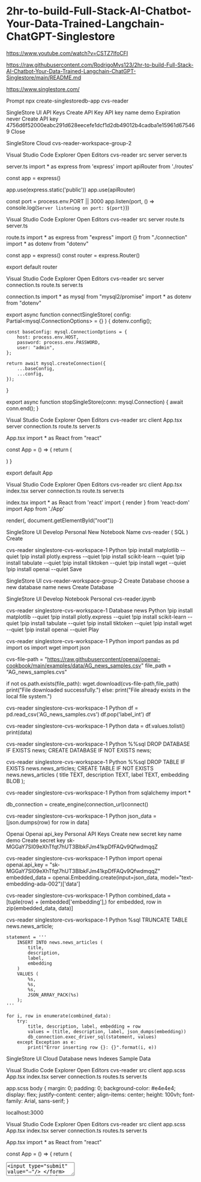 # 2hr-to-build-Full-Stack-AI-Chatbot-Your-Data-Trained-Langchain-ChatGPT-Singlestore

https://www.youtube.com/watch?v=CSTZ7IfoCFI 

https://raw.githubusercontent.com/RodrigoMvs123/2hr-to-build-Full-Stack-AI-Chatbot-Your-Data-Trained-Langchain-ChatGPT-Singlestore/main/README.md

https://www.singlestore.com/ 

Prompt
npx create-singlestoredb-app cvs-reader

SingleStore UI
API Keys
Create API Key
API key name
demo
Expiration
never
Create API key
4756d6f52000eabc291d628eecefe1dcf1d2db49012b4cadba1e15961d675469 
Close

SingleStore
Cloud
cvs-reader-workspace-group-2

Visual Studio Code
Explorer 
Open Editors
cvs-reader
src
server
server.ts

server.ts
import * as express from 'express'
import apiRouter from './routes'

const app = express()

app.use(express.static('public'))
app.use(apiRouter)

const port = process.env.PORT || 3000
app.listen(port, () => console.log(`Server listening on port: ${port}`))    

Visual Studio Code
Explorer 
Open Editors
cvs-reader
src
server
route.ts
server.ts

route.ts
import * as express from "express"
import {} from "./connection"
import * as dotenv from "dotenv"

const app = express()
const router = express.Router()

export default router


Visual Studio Code
Explorer 
Open Editors
cvs-reader
src
server
connection.ts
route.ts
server.ts

connection.ts
import * as mysql from "mysql2/promise"
import * as dotenv from "dotenv"

export async function connectSingleStore(
    config: Partial<mysql.ConnectionOptions> = {}
) {
    dotenv.config();

    const baseConfig: mysql.ConnectionOptions = {
        host: process.env.HOST,
        password: process.env.PASSWORD,
        user: "admin",
    };

    return await mysql.createConnection({
        ...baseConfig,
        ...config,
    });
}

export async function stopSingleStore(conn: mysql.Connection) {
    await conn.end();
}

Visual Studio Code
Explorer 
Open Editors
cvs-reader
src
client
App.tsx
server
connection.ts
route.ts
server.ts

App.tsx
import * as React from "react"

const App = () => {
    return (
        <div></div>
    )
}

export default App

Visual Studio Code
Explorer 
Open Editors
cvs-reader
src
client
App.tsx
index.tsx
server
connection.ts
route.ts
server.ts

index.tsx
import * as React from 'react'
import { render } from 'react-dom'
import App from './App'

render(<App />, document.getElementById("root"))

SingleStore UI
Develop
Personal
New Notebook
Name
cvs-reader ( SQL )
Create

cvs-reader
singlestore-cvs-workspace-1
Python
!pip install matplotlib --quiet
!pip install plotly.express --quiet
!pip install scikit-learn --quiet
!pip install tabulate --quiet
!pip install tiktoken --quiet
!pip install wget --quiet
!pip install openai --quiet
Save

SingleStore UI
cvs-reader-workspace-group-2
Create Database
choose a new database name
news
Create Database

SingleStore UI
Develop
Notebook
Personal
cvs-reader.ipynb

cvs-reader
singlestore-cvs-workspace-1
Database
news
Python
!pip install matplotlib --quiet
!pip install plotly.express --quiet
!pip install scikit-learn --quiet
!pip install tabulate --quiet
!pip install tiktoken --quiet
!pip install wget --quiet
!pip install openai --quiet
Play

cvs-reader
singlestore-cvs-workspace-1
Python
import pandas as pd
import os
import wget
import json

cvs-file-path = "https://raw.githubusercontent/openai/openai-cookbook/main/examples/data/AG_news_samples.csv"
file_path = "AG_news_samples.cvs"

if not os.path.exists(file_path):
    wget.download(cvs-file-path,file_path)
    print("File downloaded successfully.")
else:
    print("File already exists in the local file system.")

cvs-reader
singlestore-cvs-workspace-1
Python
df = pd.read_csv('AG_news_samples.cvs')
df.pop('label_int')
df

cvs-reader
singlestore-cvs-workspace-1
Python
data = df.values.tolist()
print(data)

cvs-reader
singlestore-cvs-workspace-1
Python
%%sql
DROP DATABASE IF EXISTS news;
CREATE DATABASE IF NOT EXISTS news;

cvs-reader
singlestore-cvs-workspace-1
Python
%%sql
DROP TABLE IF EXISTS news.news_articles;
CREATE TABLE IF NOT EXISTS news.news_articles (
    title TEXT,
    description TEXT,
    label TEXT,
    embedding BLOB
);

cvs-reader
singlestore-cvs-workspace-1
Python
from sqlalchemy import *

db_connection = create_engine(connection_url)connect()

cvs-reader
singlestore-cvs-workspace-1
Python
json_data = [json.dumps(row) for row in data]

Openai 
Openai api_key 
Personal
API Keys
Create new secret key 
name 
demo
Create secret key
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

cvs-reader
singlestore-cvs-workspace-1
Python
import openai
openai.api_key = "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"
embedded_data = openai.Embedding.create(input=json_data, model="text-embedding-ada-002")['data']

cvs-reader
singlestore-cvs-workspace-1
Python
combined_data = [tuple(row) + (embedded['embedding'],) for embedded, row in zip(embedded_data, data)]

cvs-reader
singlestore-cvs-workspace-1
Python
    %sql TRUNCATE TABLE news.news_article;

    statement = '''
        INSERT INTO news.news_articles (
            title,
            description,
            label,
            embedding
        )
        VALUES (
            %s,
            %s,
            %s,
            JSON_ARRAY_PACK(%s)
        );
    '''

    for i, row in enumerate(combined_data):
        try:
            title, description, label, embedding = row
            values = (title, description, label, json_dumps(embedding))
            db_connection.exec_driver_sql(statement, values)
        except Exception as e:
            print("Error inserting row {}: {}".format(i, e))

SingleStore UI
Cloud 
Database
news
Indexes
Sample Data

Visual Studio Code
Explorer 
Open Editors
cvs-reader
src
client
app.scss
App.tsx
index.tsx
server
connection.ts
routes.ts
server.ts

app.scss
body {
    margin: 0;
    padding: 0;
    background-color: #e4e4e4;
    display: flex;
    justify-content: center;
    align-items: center;
    height: 100vh;
    font-family: Arial, sans-serif;
}

localhost:3000

Visual Studio Code
Explorer 
Open Editors
cvs-reader
src
client
app.scss
App.tsx
index.tsx
server
connection.ts
routes.ts
server.ts

App.tsx
import * as React from "react"

const App = () => {
    return (
        <div className="chat-bot">
            <div className="header">
                <div className="info-container"></div>
                    <HomePageIcon/> 
                    <ChatIcon/>
                    <LogOutIcon/>
            </div>
            <div className="tick"></div>
            <div className="messaging-container">
                <div className="feed">
                    <div >
                        <div className="question bubble"></div>
                        <div className="response bubble"></div>
                    </div>
                </div>
            </div>
            <div className="submit-container">
                <form>
                    <textarea/>
                    <input type="submit" value="⇨"/>
                </form>
            </div>
        </div>
    )
}

export default App

https://compart.com/en/unicode/U+21E8

Visual Studio Code
Explorer 
Open Editors
cvs-reader
src
client
app.scss
App.tsx
index.tsx
server
connection.ts
routes.ts
server.ts

app.scss
body {
    margin: 0;
    padding: 0;
    background-color: #e4e4e4;
    display: flex;
    justify-content: center;
    align-items: center;
    height: 100vh;
    font-family: Arial, sans-serif;
}

.chat-bot {
    background-color: #1e1f2b;
    width: 75vw;
    height: 75vh;
    border-radius: 30px;
    display: flex;
    overflow: hidden;
}

.header {
    background-color: #6785FF;
    width: 130px;
    height: 100%;
    border-radius: 30px 20px 20px 30px;
}

Visual Studio Code
Explorer 
Open Editors
cvs-reader
src
client
app.scss
App.tsx
index.tsx
server
connection.ts
routes.ts
server.ts

index.tsx
import * as React from 'react'
import { render } from 'react-dom'
import App from './App'
import './app.scss'

render(<App />, document.getElementById("root"))

Visual Studio Code
Explorer 
Open Editors
cvs-reader
src
client
app.scss
App.tsx
index.tsx
server
connection.ts
routes.ts
server.ts

app.scss
body {
    margin: 0;
    padding: 0;
    background-color: #e4e4e4;
    display: flex;
    justify-content: center;
    align-items: center;
    height: 100vh;
    font-family: Arial, sans-serif;
}

.chat-bot {
    background-color: #1e1f2b;
    width: 75vw;
    height: 75vh;
    border-radius: 30px;
    display: flex;
    overflow: hidden;
}

.header {
    background-color: #6785FF;
    width: 130px;
    height: 100%;
    border-radius: 30px 20px 20px 30px;
    border: solid 10px #1e1f2b;
    box-sizing: border-box;
    position: relative;
}

.info-container {
    padding: 15px;
}

.tick {
    background-color: #1e1f2b;
    height: 30px;
    width: 30px;
    transform: rotate(45deg);
    position: absolute;
    top: 113px;
    right: -15px;
}

.messaging-container {
    display: flex;
    flex: 1;
    flex-direction: column;
    padding: 10px;
    padding-left: 0;

    &, * {
        box-sizing: border-box;
    }
}

.bubble {
    width: 90%;
    color: #fff;
    padding: 20px 10px;
    margin: 10px;
}

.bubble.question {
    background-color: #303247;
    border-radius: 30px 30px 30px 0;
}

.bubble.response {
    background-color: #6785FF;
    border-radius: 30px 30px 0 30px;
    margin-left: 5%;
}

.feed {
    flex: 1;
    display: flex;
    width: 100%;
    flex-direction: column-reverse;
    overflow-x: hidden;
    overflow: auto;
    padding-bottom: 12px;
}

.submit-container {
    form {
        display: flex;
    }

    textarea {
        font: inherit;
        flex: 1;
        background-color: #303247;
        border: radius 20px;
        border: none;
        padding: 10px 16px;
        color: #fff;
        resize: none;
        outline: none;
    }

    input[type=submit] {
        flex: 0 0 auto;
        display: flex;
        align-items: center;
        justify-content: center;
        margin-left: 8px;
        width: 40px;
        border: none;
        border-radius: 20px;
        padding: 12px 32px;
        background-color: #6785FF;

        &:hover {
            cursor: pointer;
            background-color: #5c77e5;
        }

        &:active {
            background-color: #526acc;
        }
    }
}

Visual Studio Code
Terminal
npm i openai

SingleStore UI
Develop
Personal
cvs-readeripynb
openai.api_key = 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

Visual Studio Code
Explorer 
Open Editors
cvs-reader
src
client
app.scss
App.tsx
index.tsx
server
connection.ts
routes.ts
server.ts
.env

.evn
OPENAI_API_KEY="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
"

Visual Studio Code
Explorer 
Open Editors
cvs-reader
src
client
app.scss
App.tsx
index.tsx
server
connection.ts
routes.ts
server.ts

routes.ts
import * as express from "express"
import {} from "./connection"
import OpenAi from 'openai'
import * as dotenv from "dotenv"
dotenv.config()

const database = "news"

const openai = new OpenAI({
    apiKey: process.env.OPEN_AI_KEY
})

const router = express.Router()

router.get("/api/database/:text", async (req, resp) => {
    const text = req.params.text
})

export default router

localhost:3000/api/database/hello

Visual Studio Code
Terminal
Server listening on port: 3000
hello

Visual Studio Code
Explorer 
Open Editors
cvs-reader
src
client
app.scss
App.tsx
index.tsx
server
connection.ts
routes.ts
server.ts

App.tsx
import * as React from "react"

const App = () => {
    const [text, setText] = React.useState<string>("")
    const [isLoading, setIsLoading] = React.useState<boolean>(false)

    const submit = async () => {
        try {
            setIsLoading(true)
            const response = await fetch(`localhost:3000/api/database/${text}`)
            const data = await response.json()
            console.log(data)
            setText("")
        } catch (error) {
            console.error(error)
        } finally {
            setIsLoading(false)
        }
    }

    const handleSubmit: JSX.IntrinsicElements['form']['onSubmit'] = (event) => {
        event.preventDefault()
        if (text) submit()
    }

    const handleTextareaKeyDown: JSX.IntrinsicElements['textarea']['onKeyDown'] = (event) => {
    if (event.key === "Enter" && !event.shiftKey) {
            event.preventDefault()
            submit()
        }
    }

    return (
        <div className="chat-bot">
            <div className="header">
                <div className="info-container"></div>
                    <HomePageIcon/> 
                    <ChatIcon/>
                    <LogOutIcon/>
            </div>
            <div className="tick"></div>
            <div className="messaging-container">
                <div className="feed">
                    <div >
                        <div className="question bubble"></div>
                        <div className="response bubble"></div>
                    </div>
                </div>
            </div>
            <div className="submit-container">
                <form onSubmit={handleSubmit}>
                    <textarea
                    value={text}
                    onKeyDown{handleTextareaKeyDown}
                    onChange={(e) => setText(e.target.value)}
                    disabled={isLoading}
                    />
                    <input type="submit" value="⇨" disabled={isLoading}/>
                </form>
            </div>
        </div>
    )
}

export default App

Visual Studio Code
Terminal
npm run dev 

Visual Studio Code
Explorer 
Open Editors
cvs-reader
src
client
app.scss
App.tsx
index.tsx
server
connection.ts
routes.ts
server.ts

routes.ts
import * as express from "express"
import {} from "./connection"
import OpenAi from 'openai'
import * as dotenv from "dotenv"
dotenv.config()

const database = "news"

const openai = new OpenAI({
    apiKey: process.env.OPEN_AI_KEY
})

const router = express.Router()

router.get("/api/database/:text", async (req, resp) => {
    const text = req.params.text
    
    try {
        const response = await openai.embeddings.create({
            model: "text-embedding-ada-002",
            input: text, 
        })
        const embedding = response.data[0].embedding

    } catch (error) {
        console.error(error)
    }
})

export default router

Visual Studio Code
Explorer 
Open Editors
cvs-reader
src
client
app.scss
App.tsx
index.tsx
server
connection.ts
routes.ts
server.ts

connection.ts
import * as mysql from "mysql2/promise"
import * as dotenv from "dotenv"

export async function connectSingleStore(
    config: Partial<mysql.ConnectionOptions> = {}
) {
    dotenv.config();

    const baseConfig: mysql.ConnectionOptions = {
        host: process.env.HOST,
        password: process.env.PASSWORD,
        user: "admin",
    };

    return await mysql.createConnection({
        ...baseConfig,
        ...config,
    });
}

export async function stopSingleStore(conn: mysql.Connection) {
    await conn.end();
}

export async function findNewsArticle({
    conn,
    database,
    embedding
}: {
    conn? : mysqlConnection,
    database : string,
    embedding : any
}) {
    try {
        let closeConn = false 
        if (!conn) {
            conn = await connectSingleStore({ database })
            closeConn = true 
        }

        const [ rows ] = await conn.execute (`SELECT title, description, DOT_PRODUCT(embedding, JSON_ARRAY_PACK('[${embedding}]')) AS similarity FROM news.news_articles ORDER BY similarity DESC LIMIT 1`)

        if (closeConn) {
            await stopSingleStore(conn)
        }

        return rows[0]

    } catch (error) {
        console.error({error})
        return error 
    }
}

Visual Studio Code
Explorer 
Open Editors
cvs-reader
src
client
app.scss
App.tsx
index.tsx
server
connection.ts
routes.ts
server.ts

routes.ts
import * as express from "express"
import { findNewsArticle } from "./connection"
import OpenAi from 'openai'
import * as dotenv from "dotenv"
dotenv.config()

const database = "news"

const openai = new OpenAI({
    apiKey: process.env.OPEN_AI_KEY
})

const router = express.Router()

router.get("/api/database/:text", async (req, resp) => {
    const text = req.params.text
    
    try {
        const response = await openai.embeddings.create({
            model: "text-embedding-ada-002",
            input: text, 
        })
        const embedding = response.data[0].embedding
        const news_article = await findNewsArticle({ database, embedding })

        const completion = await openai.chat.completions.create({
            model: "gpt-3.5-turbo"
            messages: [
                { role: "system", content: "You are a helpful assistant."},
                { role: "user", content: `The user wrote ${text}. The most similar news from the CSV is ${JSON.stringify(news.news_article)}.`}
            ]
        })

        res.json(completion.choises[0].message)

    } catch (error) {
        console.error(error)
    }
})

export default router

Visual Studio Code
Explorer 
Open Editors
cvs-reader
src
client
app.scss
App.tsx
index.tsx
server
connection.ts
routes.ts
server.ts

App.tsx
import * as React from "react"

interface = Message {
    question: string;
    response: string;
}

const App = () => {
    const [text, setText] = React.useState<string>("")
    const [messages, setMessages] = React.useState<Message[]>([])
    const [isLoading, setIsLoading] = React.useState<boolean>(false)

    const submit = async () => {
        try {
            setIsLoading(true)
            const response = await fetch(`localhost:3000/api/database/${text}`)
            const data = await response.json()
            console.log(data)
            setMessages([...messages, {
                question: text;
                response: data.content
            }])
            setText("")
        } catch (error) {
            console.error(error)
        } finally {
            setIsLoading(false)
        }
    }

    const handleSubmit: JSX.IntrinsicElements['form']['onSubmit'] = (event) => {
        event.preventDefault()
        if (text) submit()
    }

    const handleTextareaKeyDown: JSX.IntrinsicElements['textarea']['onKeyDown'] = (event) => {
    if (event.key === "Enter" && !event.shiftKey) {
            event.preventDefault()
            submit()
        }
    }

    return (
        <div className="chat-bot">
            <div className="header">
                <div className="info-container"></div>
                    <HomePageIcon/> 
                    <ChatIcon/>
                    <LogOutIcon/>
            </div>
            <div className="tick"></div>
            <div className="messaging-container">
                <div className="feed">
                    {[...messages ?? []].reverse()?.map((message, _index) =>
                    <div key={_index}>
                        <div className="question bubble">{message.question}</div>
                        <div className="response bubble">{message.response}</div>
                    </div>
                    )}
                </div>
            </div>
            <div className="submit-container">
                <form onSubmit={handleSubmit}>
                    <textarea
                    value={text}
                    onKeyDown{handleTextareaKeyDown}
                    onChange={(e) => setText(e.target.value)}
                    disabled={isLoading}
                    />
                    <input type="submit" value="⇨" disabled={isLoading}/>
                </form>
            </div>
        </div>
    )
}

export default App

Visual Studio Code
Explorer 
Open Editors
cvs-reader
src
client
Components
HomePageIcon.tsx
app.scss
App.tsx
index.tsx
server
connection.ts
routes.ts
server.ts

HomePageIcon.tsx
import React from "react"

const HomePageIcon = () => {
    return (

    )
}

export default HomePageIcon

Visual Studio Code
Explorer 
Open Editors
cvs-reader
src
client
Components
ChatIcon.tsx
HomePageIcon.tsx
app.scss
App.tsx
index.tsx
server
connection.ts
routes.ts
server.ts

ChatIcon.tsx
import React from "react"

const ChatIcon = () => {
    return (
	<svg xmlns="http://www.w3.org/2000/svg" width="400" height="400" viewBox="0 0   124 124" fill="none">
<rect width="124" height="124" rx="24" fill="#F97316"/>
<path d="M19.375 36.7818V100.625C19.375 102.834 21.1659 104.625 23.375 104.625H87.2181C90.7818 104.625 92.5664 100.316 90.0466 97.7966L26.2034 33.9534C23.6836 31.4336 19.375 33.2182 19.375 36.7818Z" fill="white"/>
<circle cx="63.2109" cy="37.5391" r="18.1641" fill="black"/>
<rect opacity="0.4" x="81.1328" y="80.7198" width="17.5687" height="17.3876" rx="4" transform="rotate(-45 81.1328 80.7198)" fill="#FDBA74"/>
</svg>
    )
}

export default ChatIcon

https://www.svgviewer.dev/ 
<svg xmlns="http://www.w3.org/2000/svg" width="400" height="400" viewBox="0 0 124 124" fill="none">
<rect width="124" height="124" rx="24" fill="#F97316"/>
<path d="M19.375 36.7818V100.625C19.375 102.834 21.1659 104.625 23.375 104.625H87.2181C90.7818 104.625 92.5664 100.316 90.0466 97.7966L26.2034 33.9534C23.6836 31.4336 19.375 33.2182 19.375 36.7818Z" fill="white"/>
<circle cx="63.2109" cy="37.5391" r="18.1641" fill="black"/>
<rect opacity="0.4" x="81.1328" y="80.7198" width="17.5687" height="17.3876" rx="4" transform="rotate(-45 81.1328 80.7198)" fill="#FDBA74"/>
</svg>

Visual Studio Code
Explorer 
Open Editors
cvs-reader
src
client
Components
ChatIcon.tsx
HomePageIcon.tsx
LogOutIcon.tsx
app.scss
App.tsx
index.tsx
server
connection.ts
routes.ts
server.ts

LogOutIcon.tsx
import React from "react"

const LogOutIcon = () => {
    return (
	<?xml version="1.0" encoding="utf-8"?>
            <!-- License: MIT. Made by Software Mansion:       https://github.com/kamilagraf/react-swm-icon-pack -->
            <svg width="800px" height="800px" viewBox="0 0 24 24" fill="none"  xmlns="http://www.w3.org/2000/svg">
            <path d="M15 4H18C19.1046 4 20 4.89543 20 6V18C20 19.1046 19.1046 20 18  20H15M8 8L4 12M4 12L8 16M4 12L16 12" stroke="#000000" stroke-width="1.5"  stroke-linecap="round" stroke-linejoin="round"/>
            </svg>

    )
}

export default LogOutIcon

https://www.svgviewer.dev/s/359488/logout 
	<?xml version="1.0" encoding="utf-8"?>
            <!-- License: MIT. Made by Software Mansion:       https://github.com/kamilagraf/react-swm-icon-pack -->
            <svg width="800px" height="800px" viewBox="0 0 24 24" fill="none"  xmlns="http://www.w3.org/2000/svg">
            <path d="M15 4H18C19.1046 4 20 4.89543 20 6V18C20 19.1046 19.1046 20 18  20H15M8 8L4 12M4 12L8 16M4 12L16 12" stroke="#000000" stroke-width="1.5"  stroke-linecap="round" stroke-linejoin="round"/>
            </svg>

Visual Studio Code
Explorer 
Open Editors
cvs-reader
src
client
Components
ChatIcon.tsx
HomePageIcon.tsx
LogOutIcon.tsx
app.scss
App.tsx
index.tsx
server
connection.ts
routes.ts
server.ts

App.tsx
import * as React from "react"
import HomePageIcon from "./Components/HomePageIcon";
import LogOutIcon from "./Components/LogOutIcon";
import ChatIcon from "./Components/ChatIcon";

interface = Message {
    question: string;
    response: string;
}

const App = () => {
    const [text, setText] = React.useState<string>("")
    const [messages, setMessages] = React.useState<Message[]>([])
    const [isLoading, setIsLoading] = React.useState<boolean>(false)

    const submit = async () => {
        try {
            setIsLoading(true)
            const response = await fetch(`localhost:3000/api/database/${text}`)
            const data = await response.json()
            console.log(data)
            setMessages([...messages, {
                question: text;
                response: data.content
            }])
            setText("")
        } catch (error) {
            console.error(error)
        } finally {
            setIsLoading(false)
        }
    }

    const handleSubmit: JSX.IntrinsicElements['form']['onSubmit'] = (event) => {
        event.preventDefault()
        if (text) submit()
    }

    const handleTextareaKeyDown: JSX.IntrinsicElements['textarea']['onKeyDown'] = (event) => {
    if (event.key === "Enter" && !event.shiftKey) {
            event.preventDefault()
            submit()
        }
    }

    return (
        <div className="chat-bot">
            <div className="header">
                <div className="info-container"></div>
                    <HomePageIcon/> 
                    <ChatIcon/>
                    <LogOutIcon/>
            </div>
            <div className="tick"></div>
            <div className="messaging-container">
                <div className="feed">
                    {[...messages ?? []].reverse()?.map((message, _index) =>
                    <div key={_index}>
                        <div className="question bubble">{message.question}</div>
                        <div className="response bubble">{message.response}</div>
                    </div>
                    )}
                </div>
            </div>
            <div className="submit-container">
                <form onSubmit={handleSubmit}>
                    <textarea
                    value={text}
                    onKeyDown{handleTextareaKeyDown}
                    onChange={(e) => setText(e.target.value)}
                    disabled={isLoading}
                    />
                    <input type="submit" value="⇨" disabled={isLoading}/>
                </form>
            </div>
        </div>
    )
}

export default App


Visual Studio Code
Explorer 
Open Editors
cvs-reader
src
client
Components
ChatIcon.tsx
HomePageIcon.tsx
LogOutIcon.tsx
app.scss
App.tsx
index.tsx
server
connection.ts
routes.ts
server.ts

app.scss
body {
    margin: 0;
    padding: 0;
    background-color: #e4e4e4;
    display: flex;
    justify-content: center;
    align-items: center;
    height: 100vh;
    font-family: Arial, sans-serif;
}

.chat-bot {
    background-color: #1e1f2b;
    width: 75vw;
    height: 75vh;
    border-radius: 30px;
    display: flex;
    overflow: hidden;
}

.header {
    background-color: #6785FF;
    width: 130px;
    height: 100%;
    border-radius: 30px 20px 20px 30px;
    border: solid 10px #1e1f2b;
    box-sizing: border-box;
    position: relative;
}

.info-container {
    padding: 15px;
}

.info-container svg {
    padding: 30px;
    height: 15px;
    width: 15px;
}

.tick {
    background-color: #1e1f2b;
    height: 30px;
    width: 30px;
    transform: rotate(45deg);
    position: absolute;
    top: 113px;
    right: -15px;
}

.messaging-container {
    display: flex;
    flex: 1;
    flex-direction: column;
    padding: 10px;
    padding-left: 0;

    &, * {
        box-sizing: border-box;
    }
}

.bubble {
    width: 90%;
    color: #fff;
    padding: 20px 10px;
    margin: 10px;
}

.bubble.question {
    background-color: #303247;
    border-radius: 30px 30px 30px 0;
}

.bubble.response {
    background-color: #6785FF;
    border-radius: 30px 30px 0 30px;
    margin-left: 5%;
}

.feed {
    flex: 1;
    display: flex;
    width: 100%;
    flex-direction: column-reverse;
    overflow-x: hidden;
    overflow: auto;
    padding-bottom: 12px;
}

.submit-container {
    form {
        display: flex;
    }

    textarea {
        font: inherit;
        flex: 1;
        background-color: #303247;
        border: radius 20px;
        border: none;
        padding: 10px 16px;
        color: #fff;
        resize: none;
        outline: none;
    }

    input[type=submit] {
        flex: 0 0 auto;
        display: flex;
        align-items: center;
        justify-content: center;
        margin-left: 8px;
        width: 40px;
        border: none;
        border-radius: 20px;
        padding: 12px 32px;
        background-color: #6785FF;

        &:hover {
            cursor: pointer;
            background-color: #5c77e5;
        }

        &:active {
            background-color: #526acc;
        }
    }
}



